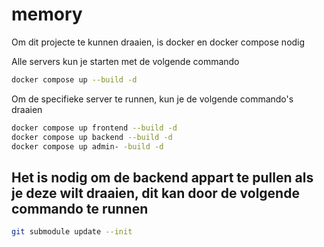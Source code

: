 # memory

Om dit projecte te kunnen draaien, is docker en docker compose nodig

Alle servers kun je starten met de volgende commando

```bash
docker compose up --build -d
```

Om de specifieke server te runnen, kun je de volgende commando's draaien

```bash
docker compose up frontend --build -d
docker compose up backend --build -d
docker compose up admin- -build -d
```

## Het is nodig om de backend appart te pullen als je deze wilt draaien, dit kan door de volgende commando te runnen

```bash
git submodule update --init
```
